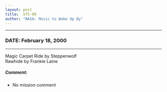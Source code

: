 ```yaml
---
layout: post
title:  STS-99
author: "NASA: Music to Wake Up By"
---
```


----
### DATE: February 18, 2000
----
Magic Carpet Ride by Steppenwolf<br />Rawhide by Frankie Laine

##### Comment:
* No mission comment
